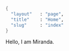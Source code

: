 ```meta
{
  "layout"   : "page",
  "title"    : "Home",
  "slug"     : "index"
}
```






Hello, I am Miranda.



